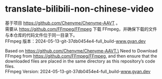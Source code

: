 # translate-bilibili-non-chinese-video
基于项目 https://github.com/Chenyme/Chenyme-AAVT 。\
需要从 https://github.com/FFmpeg/FFmpeg 下载 FFmpeg，并确保下载的文件与本仓库的代码文件位于同一目录下。\
FFmpeg 版本：2024-05-13-git-37db0454e4-full_build-www.gyan.dev 


Based on https://github.com/Chenyme/Chenyme-AAVT.\
Need to Download FFmpeg from https://github.com/FFmpeg/FFmpeg, and then ensure that the downloaded files are placed in the same directory as this repository’s code files.\
FFmpeg Version: 2024-05-13-git-37db0454e4-full_build-www.gyan.dev